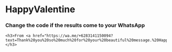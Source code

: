 # HappyValentine


### Change the code if the results come to your WhatsApp
```
<h3>From <a href="https://wa.me/+6283141150094?text=Thank%20you%20so%20much%20for%20your%20beautiful%20message.%20Happy%20Valentine's%20Day%20to%20you%20too!%20My%20love%20for%20you%20is%20boundless.%20ðŸ’–">Me</a></h3>
```
